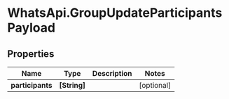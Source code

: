 # WhatsApi.GroupUpdateParticipantsPayload

## Properties

Name | Type | Description | Notes
------------ | ------------- | ------------- | -------------
**participants** | **[String]** |  | [optional] 


